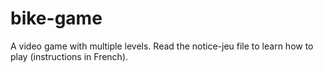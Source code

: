 # bike-game
A video game with multiple levels. Read the notice-jeu file to learn how to play (instructions in French).

